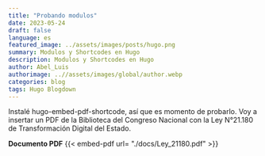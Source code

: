 ```yaml
---
title: "Probando modulos"
date: 2023-05-24
draft: false
language: es
featured_image: ../assets/images/posts/hugo.png
summary: Modulos y Shortcodes en Hugo
description: Modulos y Shortcodes en Hugo
author: Abel_Luis
authorimage: ..//assets/images/global/author.webp
categories: blog
tags: Hugo Blogdown
---
```


Instalé hugo-embed-pdf-shortcode, así que es momento de probarlo. Voy a insertar un PDF de la Biblioteca del Congreso Nacional con la Ley N°21.180 de Transformación Digital del Estado. 

**Documento PDF** 
{{< embed-pdf url= "./docs/Ley_21180.pdf" >}}

 
